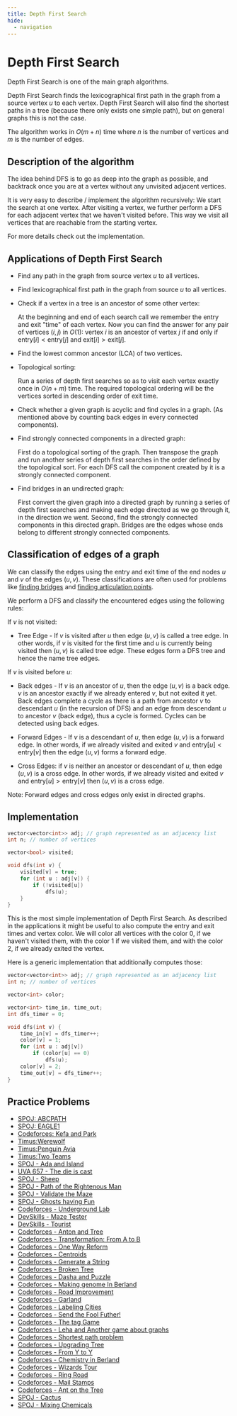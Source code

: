 ```yaml
---
title: Depth First Search
hide:
  - navigation
---
```


# Depth First Search

Depth First Search is one of the main graph algorithms.

Depth First Search finds the lexicographical first path in the graph from a source vertex $u$ to each vertex.
Depth First Search will also find the shortest paths in a tree (because there only exists one simple path), but on general graphs this is not the case.

The algorithm works in $O(m + n)$ time where $n$ is the number of vertices and $m$ is the number of edges.

## Description of the algorithm

The idea behind DFS is to go as deep into the graph as possible, and backtrack once you are at a vertex without any unvisited adjacent vertices.

It is very easy to describe / implement the algorithm recursively:
We start the search at one vertex.
After visiting a vertex, we further perform a DFS for each adjacent vertex that we haven't visited before.
This way we visit all vertices that are reachable from the starting vertex.

For more details check out the implementation.

## Applications of Depth First Search

* Find any path in the graph from source vertex $u$ to all vertices.

* Find lexicographical first path in the graph from source $u$ to all vertices.

* Check if a vertex in a tree is an ancestor of some other vertex:

  At the beginning and end of each search call we remember the entry and exit "time" of each vertex.
  Now you can find the answer for any pair of vertices $(i, j)$ in $O(1)$:
  vertex $i$ is an ancestor of vertex $j$ if and only if $\text{entry}[i] < \text{entry}[j]$ and $\text{exit}[i] > \text{exit}[j]$.

* Find the lowest common ancestor (LCA) of two vertices.

* Topological sorting:

  Run a series of depth first searches so as to visit each vertex exactly once in $O(n + m)$ time.
  The required topological ordering will be the vertices sorted in descending order of exit time.


* Check whether a given graph is acyclic and find cycles in a graph. (As mentioned above by counting back edges in every connected components).

* Find strongly connected components in a directed graph:

  First do a topological sorting of the graph.
  Then transpose the graph and run another series of depth first searches in the order defined by the topological sort. For each DFS call the component created by it is a strongly connected component.

* Find bridges in an undirected graph:

  First convert the given graph into a directed graph by running a series of depth first searches and making each edge directed as we go through it, in the direction we went. Second, find the strongly connected components in this directed graph. Bridges are the edges whose ends belong to different strongly connected components.

## Classification of edges of a graph

We can classify the edges using the entry and exit time of the end nodes $u$ and $v$ of the edges $(u,v)$.
These classifications are often used for problems like [finding bridges](bridge-searching.md) and [finding articulation points](cutpoints.md).

We perform a DFS and classify the encountered edges using the following rules:

If $v$ is not visited:

* Tree Edge - If $v$ is visited after $u$ then edge $(u,v)$ is called a tree edge. In other words, if $v$ is visited for the first time and $u$ is currently being visited then $(u,v)$ is called tree edge.
These edges form a DFS tree and hence the name tree edges.

If $v$ is visited before $u$:

* Back edges - If $v$ is an ancestor of $u$, then the edge $(u,v)$ is a back edge. $v$ is an ancestor exactly if we already entered $v$, but not exited it yet. Back edges complete a cycle as there is a path from ancestor $v$ to descendant $u$ (in the recursion of DFS) and an edge from descendant $u$ to ancestor $v$ (back edge), thus a cycle is formed. Cycles can be detected using back edges.

* Forward Edges - If $v$ is a descendant of $u$, then edge $(u, v)$ is a forward edge. In other words, if we already visited and exited $v$ and $\text{entry}[u] < \text{entry}[v]$ then the edge $(u,v)$ forms a forward edge.
* Cross Edges: if $v$ is neither an ancestor or descendant of $u$, then edge $(u, v)$ is a cross edge. In other words, if we already visited and exited $v$ and $\text{entry}[u] > \text{entry}[v]$ then $(u,v)$ is a cross edge.

Note: Forward edges and cross edges only exist in directed graphs.

## Implementation

```cpp
vector<vector<int>> adj; // graph represented as an adjacency list
int n; // number of vertices

vector<bool> visited;

void dfs(int v) {
	visited[v] = true;
	for (int u : adj[v]) {
		if (!visited[u])
			dfs(u);
    }
}
```
This is the most simple implementation of Depth First Search.
As described in the applications it might be useful to also compute the entry and exit times and vertex color.
We will color all vertices with the color 0, if we haven't visited them, with the color 1 if we visited them, and with the color 2, if we already exited the vertex.

Here is a generic implementation that additionally computes those:

```cpp
vector<vector<int>> adj; // graph represented as an adjacency list
int n; // number of vertices

vector<int> color;

vector<int> time_in, time_out;
int dfs_timer = 0;

void dfs(int v) {
	time_in[v] = dfs_timer++;
	color[v] = 1;
	for (int u : adj[v])
		if (color[u] == 0)
			dfs(u);
	color[v] = 2;
	time_out[v] = dfs_timer++;
}
```

## Practice Problems

* [SPOJ: ABCPATH](http://www.spoj.com/problems/ABCPATH/)
* [SPOJ: EAGLE1](http://www.spoj.com/problems/EAGLE1/)
* [Codeforces: Kefa and Park](http://codeforces.com/problemset/problem/580/C)
* [Timus:Werewolf](http://acm.timus.ru/problem.aspx?space=1&num=1242)
* [Timus:Penguin Avia](http://acm.timus.ru/problem.aspx?space=1&num=1709)
* [Timus:Two Teams](http://acm.timus.ru/problem.aspx?space=1&num=1106)
* [SPOJ - Ada and Island](http://www.spoj.com/problems/ADASEA/)
* [UVA 657 - The die is cast](https://uva.onlinejudge.org/index.php?option=com_onlinejudge&Itemid=8&page=show_problem&problem=598)
* [SPOJ - Sheep](http://www.spoj.com/problems/KOZE/)
* [SPOJ - Path of the Rightenous Man](http://www.spoj.com/problems/RIOI_2_3/)
* [SPOJ - Validate the Maze](http://www.spoj.com/problems/MAKEMAZE/)
* [SPOJ - Ghosts having Fun](http://www.spoj.com/problems/GHOSTS/)
* [Codeforces - Underground Lab](http://codeforces.com/contest/781/problem/C)
* [DevSkills - Maze Tester](https://devskill.com/CodingProblems/ViewProblem/3)
* [DevSkills - Tourist](https://devskill.com/CodingProblems/ViewProblem/17)
* [Codeforces - Anton and Tree](http://codeforces.com/contest/734/problem/E)
* [Codeforces - Transformation: From A to B](http://codeforces.com/contest/727/problem/A)
* [Codeforces - One Way Reform](http://codeforces.com/contest/723/problem/E)
* [Codeforces - Centroids](http://codeforces.com/contest/709/problem/E)
* [Codeforces - Generate a String](http://codeforces.com/contest/710/problem/E)
* [Codeforces - Broken Tree](http://codeforces.com/contest/758/problem/E)
* [Codeforces - Dasha and Puzzle](http://codeforces.com/contest/761/problem/E)
* [Codeforces - Making genome In Berland](http://codeforces.com/contest/638/problem/B)
* [Codeforces - Road Improvement](http://codeforces.com/contest/638/problem/C)
* [Codeforces - Garland](http://codeforces.com/contest/767/problem/C)
* [Codeforces - Labeling Cities](http://codeforces.com/contest/794/problem/D)
* [Codeforces - Send the Fool Futher!](http://codeforces.com/contest/802/problem/K)
* [Codeforces - The tag Game](http://codeforces.com/contest/813/problem/C)
* [Codeforces - Leha and Another game about graphs](http://codeforces.com/contest/841/problem/D)
* [Codeforces - Shortest path problem](http://codeforces.com/contest/845/problem/G)
* [Codeforces - Upgrading Tree](http://codeforces.com/contest/844/problem/E)
* [Codeforces - From Y to Y](http://codeforces.com/contest/849/problem/C)
* [Codeforces - Chemistry in Berland](http://codeforces.com/contest/846/problem/E)
* [Codeforces - Wizards Tour](http://codeforces.com/contest/861/problem/F)
* [Codeforces - Ring Road](http://codeforces.com/contest/24/problem/A)
* [Codeforces - Mail Stamps](http://codeforces.com/contest/29/problem/C)
* [Codeforces - Ant on the Tree](http://codeforces.com/contest/29/problem/D)
* [SPOJ - Cactus](http://www.spoj.com/problems/CAC/)
* [SPOJ - Mixing Chemicals](http://www.spoj.com/problems/AMR10J/)
